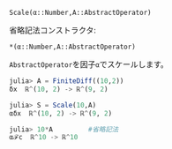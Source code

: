 `Scale(α::Number,A::AbstractOperator)`

省略記法コンストラクタ: 

`*(α::Number,A::AbstractOperator)` 

`AbstractOperator`を因子`α`でスケールします。

```julia
julia> A = FiniteDiff((10,2))
δx  ℝ^(10, 2) -> ℝ^(9, 2)

julia> S = Scale(10,A)
αδx  ℝ^(10, 2) -> ℝ^(9, 2)

julia> 10*A         #省略記法 
αℱc  ℝ^10 -> ℝ^10

```

